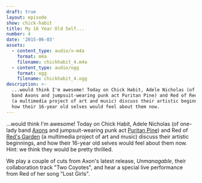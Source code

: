 ```yaml
---
draft: true
layout: episode
show: chick-habit
title: My 16 Year Old Self...
number: 4
date: '2015-06-03'
assets:
  - content_type: audio/x-m4a
    format: m4a
    filename: chickhabit_4.m4a
  - content_type: audio/ogg
    format: ogg
    filename: chickhabit_4.ogg
description: >-
  ...would think I'm awesome! Today on Chick Habit, Adele Nicholas (of one-lady
  band Axons and jumpsuit-wearing punk act Puritan Pine) and Red of Red's Garden
  (a multimedia project of art and music) discuss their artistic beginnings, and
  how their 16-year old selves would feel about them now.
---
```

...would think I'm awesome! Today on Chick Habit, Adele Nicholas (of one-lady band [Axons](http://axonsband.com) and jumpsuit-wearing punk act [Puritan Pine](http://puritanpine.com)) and Red of [Red's Garden](http://redsgarden.bandcamp.com) (a multimedia project of art and music) discuss their artistic beginnings, and how their 16-year old selves would feel about them now. Hint: we think they would be pretty thrilled.

We play a couple of cuts from Axon's latest release, *Unmanagable*, their collaboration track "Two Coyotes", and hear a special live performance from Red of her song "Lost Girls".